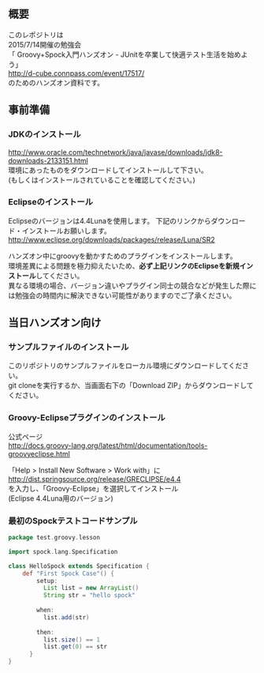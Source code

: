 ## 概要
このレポジトリは  
2015/7/14開催の勉強会  
「 Groovy+Spock入門ハンズオン - JUnitを卒業して快適テスト生活を始めよう」  
http://d-cube.connpass.com/event/17517/  
のためのハンズオン資料です。

## 事前準備
### JDKのインストール
http://www.oracle.com/technetwork/java/javase/downloads/jdk8-downloads-2133151.html  
環境にあったものをダウンロードしてインストールして下さい。  
(もしくはインストールされていることを確認してください。)

### Eclipseのインストール
Eclipseのバージョンは4.4Lunaを使用します。 
下記のリンクからダウンロード・インストールお願いします。
http://www.eclipse.org/downloads/packages/release/Luna/SR2

ハンズオン中にgroovyを動かすためのプラグインをインストールします。  
環境差異による問題を極力抑えたいため、**必ず上記リンクのEclipseを新規インストール**してください。  
異なる環境の場合、バージョン違いやプラグイン同士の競合などが発生した際には勉強会の時間内に解決できない可能性がありますのでご了承ください。


## 当日ハンズオン向け
### サンプルファイルのインストール
このリポジトリのサンプルファイルをローカル環境にダウンロードしてください。  
git cloneを実行するか、当画面右下の「Download ZIP」からダウンロードしてください。



### Groovy-Eclipseプラグインのインストール
公式ページ  
http://docs.groovy-lang.org/latest/html/documentation/tools-groovyeclipse.html

「Help > Install New Software > Work with」に  
http://dist.springsource.org/release/GRECLIPSE/e4.4  
を入力し、「Groovy-Eclipse」を選択してインストール  
(Eclipse 4.4Luna用のバージョン)


### 最初のSpockテストコードサンプル

```groovy:HelloSpock.groovy
package test.groovy.lesson

import spock.lang.Specification

class HelloSpock extends Specification {
	def "First Spock Case"() {
		setup: 
		  List list = new ArrayList()
		  String str = "hello spock"
	
		when:
		  list.add(str)
	
		then: 
		  list.size() == 1
		  list.get(0) == str
	  }
}
```


